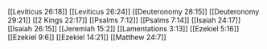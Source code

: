 [[Leviticus 26:18]]
[[Leviticus 26:24]]
[[Deuteronomy 28:15]]
[[Deuteronomy 29:21]]
[[2 Kings 22:17]]
[[Psalms 7:12]]
[[Psalms 7:14]]
[[Isaiah 24:17]]
[[Isaiah 26:15]]
[[Jeremiah 15:2]]
[[Lamentations 3:13]]
[[Ezekiel 5:16]]
[[Ezekiel 9:6]]
[[Ezekiel 14:21]]
[[Matthew 24:7]]
